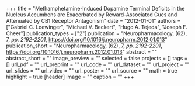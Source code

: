 +++
title = "Methamphetamine-Induced Dopamine Terminal Deficits in the Nucleus Accumbens are Exacerbated by Reward-Associated Cues and Attenuated by CB1 Receptor Antagonism"
date = "2012-01-01"
authors = ["Gabriel C. Loewinger", "Michael V. Beckert", "Hugo A. Tejeda", "Joseph F. Cheer"]
publication_types = ["2"]
publication = "Neuropharmacology, (62), 7, _pp. 2192-2201_, https://doi.org/10.1016/j.neuropharm.2012.01.013"
publication_short = "Neuropharmacology, (62), 7, _pp. 2192-2201_, https://doi.org/10.1016/j.neuropharm.2012.01.013"
abstract = ""
abstract_short = ""
image_preview = ""
selected = false
projects = []
tags = []
url_pdf = ""
url_preprint = ""
url_code = ""
url_dataset = ""
url_project = ""
url_slides = ""
url_video = ""
url_poster = ""
url_source = ""
math = true
highlight = true
[header]
image = ""
caption = ""
+++
